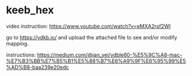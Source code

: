 # keeb_hex

video instruction: https://www.youtube.com/watch?v=eMXA2rsf2WI

go to https://ydkb.io/ and upload the attached file to see and/or modify mapping.

instructions: https://medium.com/@ian_yei/ydble60-%E5%9C%A8-mac-%E7%B3%BB%E7%B5%B1%E5%88%B7%E6%A9%9F%E6%95%99%E5%AD%B8-baa239e20edc
